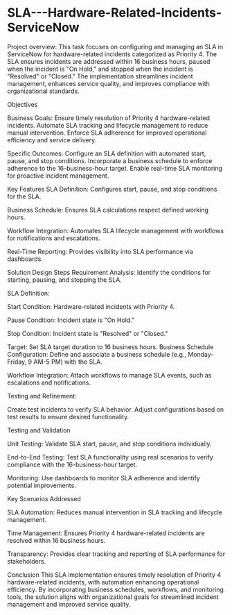 # SLA---Hardware-Related-Incidents-ServiceNow
Project overview:
This task focuses on configuring and managing an SLA in ServiceNow for hardware-related incidents categorized as Priority 4. The SLA ensures incidents are addressed within 16 business hours, paused when the incident is "On Hold," and stopped when the incident is "Resolved" or "Closed." The implementation streamlines incident management, enhances service quality, and improves compliance with organizational standards.

Objectives

Business Goals:
Ensure timely resolution of Priority 4 hardware-related incidents.
Automate SLA tracking and lifecycle management to reduce manual intervention.
Enforce SLA adherence for improved operational efficiency and service delivery.

Specific Outcomes:
Configure an SLA definition with automated start, pause, and stop conditions.
Incorporate a business schedule to enforce adherence to the 16-business-hour target.
Enable real-time SLA monitoring for proactive incident management.


Key Features
SLA Definition: Configures start, pause, and stop conditions for the SLA.

Business Schedule: Ensures SLA calculations respect defined working hours.

Workflow Integration: Automates SLA lifecycle management with workflows for notifications and escalations.

Real-Time Reporting: Provides visibility into SLA performance via dashboards.

Solution Design Steps
Requirement Analysis: Identify the conditions for starting, pausing, and stopping the SLA.

SLA Definition:


Start Condition: Hardware-related incidents with Priority 4.

Pause Condition: Incident state is "On Hold."

Stop Condition: Incident state is "Resolved" or "Closed."

Target: Set SLA target duration to 16 business hours.
Business Schedule Configuration: Define and associate a business schedule (e.g., Monday-Friday, 9 AM-5 PM) with the SLA.

Workflow Integration: Attach workflows to manage SLA events, such as escalations and notifications.

Testing and Refinement:


Create test incidents to verify SLA behavior.
Adjust configurations based on test results to ensure desired functionality.


Testing and Validation

Unit Testing: Validate SLA start, pause, and stop conditions individually.

End-to-End Testing: Test SLA functionality using real scenarios to verify compliance with the 16-business-hour target.

Monitoring: Use dashboards to monitor SLA adherence and identify potential improvements.

Key Scenarios Addressed


SLA Automation: Reduces manual intervention in SLA tracking and lifecycle management.

Time Management: Ensures Priority 4 hardware-related incidents are resolved within 16 business hours.

Transparency: Provides clear tracking and reporting of SLA performance for stakeholders.


Conclusion
This SLA implementation ensures timely resolution of Priority 4 hardware-related incidents, with automation enhancing operational efficiency. By incorporating business schedules, workflows, and monitoring tools, the solution aligns with organizational goals for streamlined incident management and improved service quality.

